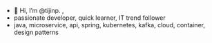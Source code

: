 - 👋 Hi, I’m @tijinp. , 
- passionate developer, quick learner, IT trend follower
- java, microservice, api, spring, kubernetes, kafka, cloud, container, design patterns

<!---
tijinp/tijinp is a ✨ special ✨ repository because its `README.md` (this file) appears on your GitHub profile.
You can click the Preview link to take a look at your changes.
--->

